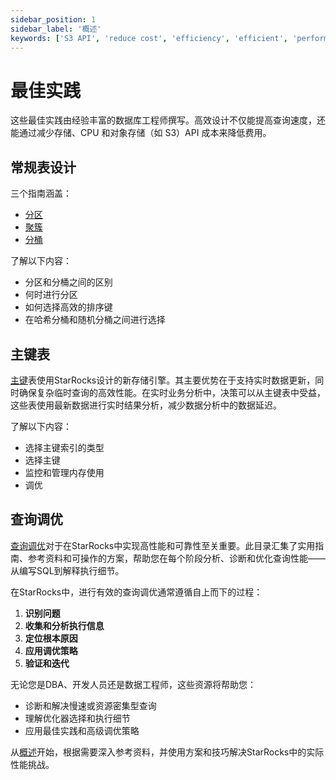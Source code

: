 ```yaml
---
sidebar_position: 1
sidebar_label: '概述'
keywords: ['S3 API', 'reduce cost', 'efficiency', 'efficient', 'performance']
---
```


# 最佳实践

这些最佳实践由经验丰富的数据库工程师撰写。高效设计不仅能提高查询速度，还能通过减少存储、CPU 和对象存储（如 S3）API 成本来降低费用。

## 常规表设计

三个指南涵盖：

- [分区](./partitioning.md)
- [聚簇](./table_clustering.md)
- [分桶](./bucketing.md)

了解以下内容：

- 分区和分桶之间的区别
- 何时进行分区
- 如何选择高效的排序键
- 在哈希分桶和随机分桶之间进行选择

## 主键表

[主键](./primarykey_table.md)表使用StarRocks设计的新存储引擎。其主要优势在于支持实时数据更新，同时确保复杂临时查询的高效性能。在实时业务分析中，决策可以从主键表中受益，这些表使用最新数据进行实时结果分析，减少数据分析中的数据延迟。

了解以下内容：

- 选择主键索引的类型
- 选择主键
- 监控和管理内存使用
- 调优

## 查询调优

[查询调优](./query_tuning/query_plan_intro.md)对于在StarRocks中实现高性能和可靠性至关重要。此目录汇集了实用指南、参考资料和可操作的方案，帮助您在每个阶段分析、诊断和优化查询性能——从编写SQL到解释执行细节。

在StarRocks中，进行有效的查询调优通常遵循自上而下的过程：

1. **识别问题**
2. **收集和分析执行信息**
3. **定位根本原因**
4. **应用调优策略**
5. **验证和迭代**

无论您是DBA、开发人员还是数据工程师，这些资源将帮助您：
- 诊断和解决慢速或资源密集型查询
- 理解优化器选择和执行细节
- 应用最佳实践和高级调优策略

从[概述](./query_tuning/query_plan_intro.md)开始，根据需要深入参考资料，并使用方案和技巧解决StarRocks中的实际性能挑战。
